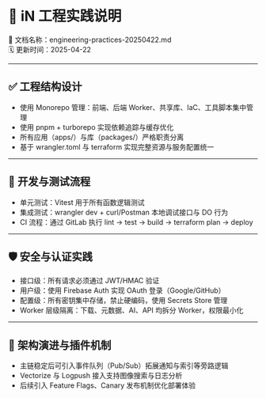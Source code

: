 # 🧠 iN 工程实践说明  
📄 文档名称：engineering-practices-20250422.md  
🗓️ 更新时间：2025-04-22  

---

## ✅ 工程结构设计

- 使用 Monorepo 管理：前端、后端 Worker、共享库、IaC、工具脚本集中管理
- 使用 pnpm + turborepo 实现依赖追踪与缓存优化
- 所有应用（apps/）与库（packages/）严格职责分离
- 基于 wrangler.toml 与 terraform 实现完整资源与服务配置统一

---

## 🧪 开发与测试流程

- 单元测试：Vitest 用于所有函数逻辑测试
- 集成测试：wrangler dev + curl/Postman 本地调试接口与 DO 行为
- CI 流程：通过 GitLab 执行 lint → test → build → terraform plan → deploy

---

## 🛡️ 安全与认证实践

- 接口级：所有请求必须通过 JWT/HMAC 验证
- 用户级：使用 Firebase Auth 实现 OAuth 登录（Google/GitHub）
- 配置级：所有密钥集中存储，禁止硬编码，使用 Secrets Store 管理
- Worker 层级隔离：下载、元数据、AI、API 均拆分 Worker，权限最小化

---

## 🔁 架构演进与插件机制

- 主链稳定后可引入事件队列（Pub/Sub）拓展通知与索引等旁路逻辑
- Vectorize 与 Logpush 接入支持图像搜索与日志分析
- 后续引入 Feature Flags、Canary 发布机制优化部署体验
